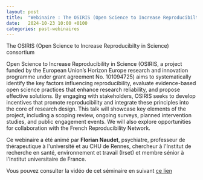 ```yaml
---
layout: post
title:  "Webinaire : The OSIRIS (Open Science to Increase Reproducibilty in Science) consortium"
date:   2024-10-23 10:00 +0100
categories: past-webinaires 
---
```


The OSIRIS (Open Science to Increase Reproducibilty in Science) consortium


Open Science to Increase Reproducibility in Science (OSIRIS, a project funded by the European Union’s Horizon Europe research and innovation programme under grant agreement No. 101094725) aims to systematically identify the key factors influencing reproducibility, evaluate evidence-based open science practices that enhance research reliability, and propose effective solutions. By engaging with stakeholders, OSIRIS seeks to develop incentives that promote reproducibility and integrate these principles into the core of research design. This talk will showcase key elements of the project, including a scoping review, ongoing surveys, planned intervention studies, and public engagement events. We will also explore opportunities for collaboration with the French Reproducibility Network.


Ce webinaire a été animé par **Florian Naudet**, psychiatre, professeur de thérapeutique à l'université et au CHU de Rennes, chercheur à l'Institut de recherche en santé, environnement et travail (Irset) et membre sénior à l'Institut universitaire de France.

Vous pouvez consulter la vidéo de cet séminaire en suivant [ce lien](https://videos.univ-grenoble-alpes.fr/video/31360-florian-naudet-the-osiris-open-science-to-increase-reproducibilty-in-science-consortium-20241023-0908-1mp4/)

